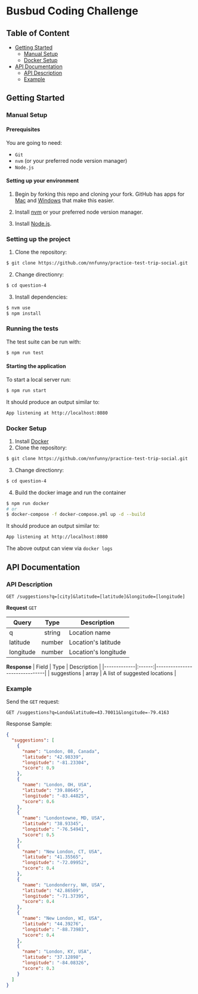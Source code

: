# Busbud Coding Challenge

## Table of Content

- [Getting Started](#getting-gtarted)
  - [Manual Setup](#manual-setup)
  - [Docker Setup](#docker-setup)
- [API Documentation](#api-documentation)
  - [API Description](#api-description)
  - [Example](#example)

## Getting Started

### Manual Setup

#### Prerequisites

You are going to need:

- `Git`
- `nvm` (or your preferred node version manager)
- `Node.js`

#### Setting up your environment

1. Begin by forking this repo and cloning your fork. GitHub has apps for [Mac](http://mac.github.com/) and
   [Windows](http://windows.github.com/) that make this easier.

2. Install [nvm](https://github.com/nvm-sh/nvm#install--update-script) or your preferred node version manager.

3. Install [Node.js](http://www.nodejs.org).

### Setting up the project

1. Clone the repository:

```bash
$ git clone https://github.com/nnfunny/practice-test-trip-social.git
```

2. Change directionry:

```bash
$ cd question-4
```

3. Install dependencies:

```bash
$ nvm use
$ npm install
```

### Running the tests

The test suite can be run with:

```bash
$ npm run test
```

#### Starting the application

To start a local server run:

```bash
$ npm run start
```

It should produce an output similar to:

```bash
App listening at http://localhost:8080
```

### Docker Setup

1. Install [Docker](https://docs.docker.com/get-docker/)
2. Clone the repository:

```bash
$ git clone https://github.com/nnfunny/practice-test-trip-social.git
```

3. Change directionry:

```bash
$ cd question-4
```

4. Build the docker image and run the container

```bash
$ npm run docker
# or
$ docker-compose -f docker-compose.yml up -d --build
```

It should produce an output similar to:

```bash
App listening at http://localhost:8080
```

The above output can view via `docker logs`

## API Documentation

### API Description
``` 
GET /suggestions?q=[city]&latitude=[latitude]&longitude=[longitude]
```
__Request__ `GET`

| Query     | Type   | Description          |
|-----------|:------:|----------------------|
| q         | string | Location name        |
| latitude  | number | Location's latitude  |
| longitude | number | Location's longitude |

__Response__
| Field       | Type   | Description                   |
|-------------|:------:|-------------------------------|
| suggestions | array  | A list of suggested locations |


### Example

Send the `GET` request:
```
GET /suggestions?q=Londo&latitude=43.70011&longitude=-79.4163
```
Response Sample:
```json
{
  "suggestions": [
    {
      "name": "London, 08, Canada",
      "latitude": "42.98339",
      "longitude": "-81.23304",
      "score": 0.9
    },
    {
      "name": "London, OH, USA",
      "latitude": "39.88645",
      "longitude": "-83.44825",
      "score": 0.6
    },
    {
      "name": "Londontowne, MD, USA",
      "latitude": "38.93345",
      "longitude": "-76.54941",
      "score": 0.5
    },
    {
      "name": "New London, CT, USA",
      "latitude": "41.35565",
      "longitude": "-72.09952",
      "score": 0.4
    },
    {
      "name": "Londonderry, NH, USA",
      "latitude": "42.86509",
      "longitude": "-71.37395",
      "score": 0.4
    },
    {
      "name": "New London, WI, USA",
      "latitude": "44.39276",
      "longitude": "-88.73983",
      "score": 0.4
    },
    {
      "name": "London, KY, USA",
      "latitude": "37.12898",
      "longitude": "-84.08326",
      "score": 0.3
    }
  ]
}
```